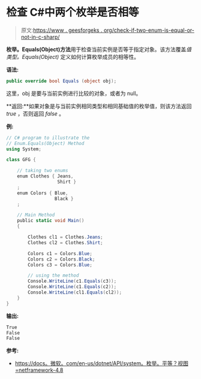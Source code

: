 # 检查 C#中两个枚举是否相等

> 原文:[https://www . geesforgeks . org/check-if-two-enum-is-equal-or-not-in-c-sharp/](https://www.geeksforgeeks.org/check-if-two-enums-are-equal-or-not-in-c-sharp/)

**枚举。Equals(Object)方法**用于检查当前实例是否等于指定对象。该方法覆盖*值类型。Equals(Object)* 定义如何计算枚举成员的相等性。

**语法:**

```cs
public override bool Equals (object obj);
```

这里，obj 是要与当前实例进行比较的对象，或者为 null。

**返回:**如果对象是与当前实例相同类型和相同基础值的枚举值，则该方法返回 *true* ，否则返回 *false* 。

**例:**

```cs
// C# program to illustrate the
// Enum.Equals(Object) Method
using System;

class GFG {

    // taking two enums
    enum Clothes { Jeans,
                   Shirt }
    ;
    enum Colors { Blue,
                  Black }
    ;

    // Main Method
    public static void Main()
    {

        Clothes cl1 = Clothes.Jeans;
        Clothes cl2 = Clothes.Shirt;

        Colors c1 = Colors.Blue;
        Colors c2 = Colors.Black;
        Colors c3 = Colors.Blue;

        // using the method
        Console.WriteLine(c1.Equals(c3));
        Console.WriteLine(c1.Equals(c2));
        Console.WriteLine(cl1.Equals(cl2));
    }
}
```

**输出:**

```cs
True
False
False

```

**参考:**

*   [https://docs。微软。com/en-us/dotnet/API/system。枚举。平等？视图=netframework-4.8](https://docs.microsoft.com/en-us/dotnet/api/system.enum.equals?view=netframework-4.8)